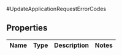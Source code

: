 #UpdateApplicationRequestErrorCodes

## Properties
Name | Type | Description | Notes
------------ | ------------- | ------------- | -------------

